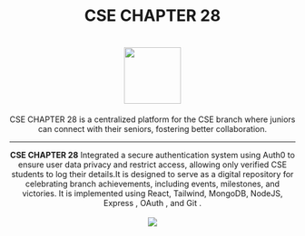 <h1 align="center">
    CSE CHAPTER 28
</h1>

<h1 align="center">
    <img src="https://res.cloudinary.com/dxxjhbo0i/image/upload/v1738180166/r0nbwbnnoi5bwtnjuxh1.svg" width="100">
</h1>

<div align="center">
    CSE CHAPTER 28 is a centralized platform for the CSE branch where juniors can connect with their seniors, fostering
better collaboration.
</div>



----------------------------------------

<div align="center">
    <b>CSE CHAPTER 28</b> Integrated a secure authentication system using Auth0 to ensure user data privacy and restrict access, allowing
only verified CSE students to log their details.It is designed to serve as a digital repository for celebrating branch achievements, including events,
milestones, and victories. It is implemented using React, Tailwind, MongoDB, NodeJS, Express , OAuth , and Git .
</div>

<div align="center">
    <br/>
	<img src='https://skillicons.dev/icons?i=react,tailwind,nodejs,git,mongodb' ></img>
</div>


